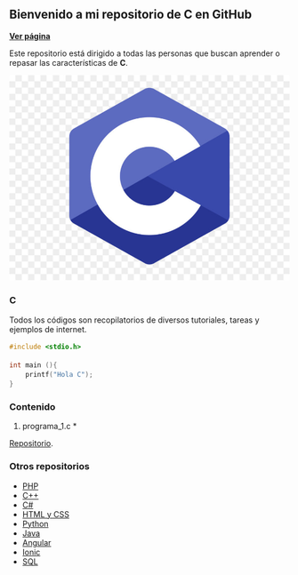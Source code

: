 ## Bienvenido a mi repositorio de C en GitHub

**[Ver página](https://diegoalex24.github.io/C-examples)**

Este repositorio está dirigido a todas las personas que buscan aprender o repasar las características de **C**.

![Image C](https://raw.githubusercontent.com/diegoAlex24/C-examples/master/c-logo.jpg)

### C
Todos los códigos son recopilatorios de diversos tutoriales, tareas y ejemplos de internet.

```c
#include <stdio.h>

int main (){
    printf("Hola C");
}
```

### Contenido

1. programa_1.c
    * 

[Repositorio](https://github.com/diegoAlex24/C-examples).

### Otros repositorios
* [PHP](https://diegoalex24.github.io/PHP-examples)
* [C++](https://diegoalex24.github.io/C-Plus-Plus-examples)
* [C#](https://diegoalex24.github.io/C-Sharp-examples)
* [HTML y CSS](https://diegoalex24.github.io/HTML-CSS-examples)
* [Python](https://diegoalex24.github.io/Python-examples)
* [Java](https://diegoalex24.github.io/Java-examples)
* [Angular](https://diegoalex24.github.io/Angular-examples)
* [Ionic](https://diegoalex24.github.io/Ionic-examples)
* [SQL](https://diegoalex24.github.io/SQL-examples)
